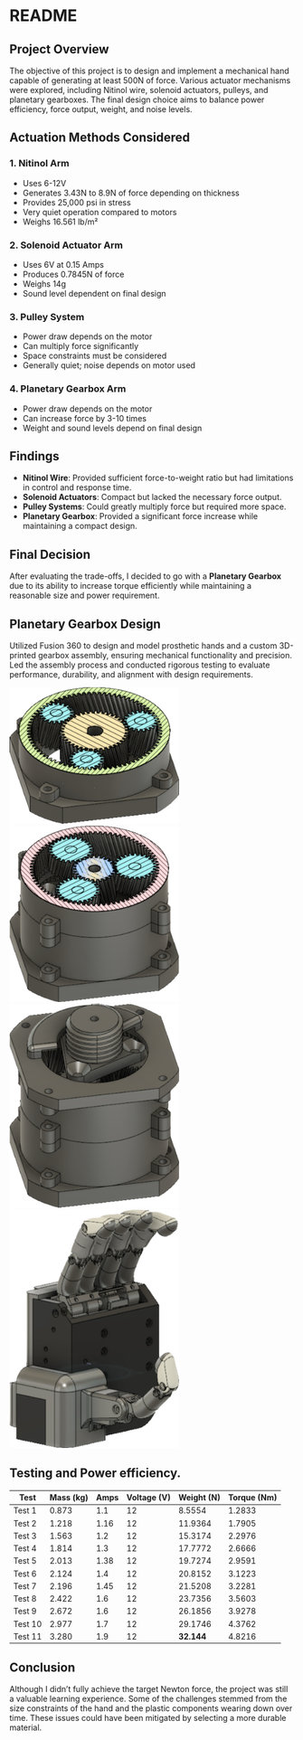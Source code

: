 # README

## Project Overview
The objective of this project is to design and implement a mechanical hand capable of generating at least 500N of force. Various actuator mechanisms were explored, including Nitinol wire, solenoid actuators, pulleys, and planetary gearboxes. The final design choice aims to balance power efficiency, force output, weight, and noise levels.

## Actuation Methods Considered

### 1. **Nitinol Arm**
- Uses 6-12V
- Generates 3.43N to 8.9N of force depending on thickness
- Provides 25,000 psi in stress
- Very quiet operation compared to motors
- Weighs 16.561 lb/m²

### 2. **Solenoid Actuator Arm**
- Uses 6V at 0.15 Amps
- Produces 0.7845N of force
- Weighs 14g
- Sound level dependent on final design

### 3. **Pulley System**
- Power draw depends on the motor
- Can multiply force significantly
- Space constraints must be considered
- Generally quiet; noise depends on motor used

### 4. **Planetary Gearbox Arm**
- Power draw depends on the motor
- Can increase force by 3-10 times
- Weight and sound levels depend on final design


## Findings

- **Nitinol Wire**: Provided sufficient force-to-weight ratio but had limitations in control and response time.
- **Solenoid Actuators**: Compact but lacked the necessary force output.
- **Pulley Systems**: Could greatly multiply force but required more space.
- **Planetary Gearbox**: Provided a significant force increase while maintaining a compact design.

## Final Decision
After evaluating the trade-offs, I decided to go with a **Planetary Gearbox** due to its ability to increase torque efficiently while maintaining a reasonable size and power requirement.


## Planetary Gearbox Design

Utilized Fusion 360 to design and model prosthetic hands and a custom 3D-printed gearbox assembly, ensuring mechanical functionality and precision. Led the assembly process and conducted rigorous testing to evaluate performance, durability, and alignment with design requirements.



<img src="assets/gear1.PNG" width="300">
<img src="assets/gear2.PNG" width="300">

<img src="assets/gear3.PNG" width="300">
<img src="assets/gear4.PNG" width="300">

## Testing and Power efficiency.

| Test    | Mass (kg) | Amps | Voltage (V) | Weight (N) | Torque (Nm) |
| ------- | --------- | ---- | ----------- | ---------- | ----------- |
| Test 1  | 0.873     | 1.1  | 12          | 8.5554     | 1.2833      |
| Test 2  | 1.218     | 1.16 | 12          | 11.9364    | 1.7905      |
| Test 3  | 1.563     | 1.2  | 12          | 15.3174    | 2.2976      |
| Test 4  | 1.814     | 1.3  | 12          | 17.7772    | 2.6666      |
| Test 5  | 2.013     | 1.38 | 12          | 19.7274    | 2.9591      |
| Test 6  | 2.124     | 1.4  | 12          | 20.8152    | 3.1223      |
| Test 7  | 2.196     | 1.45 | 12          | 21.5208    | 3.2281      |
| Test 8  | 2.422     | 1.6  | 12          | 23.7356    | 3.5603      |
| Test 9  | 2.672     | 1.6  | 12          | 26.1856    | 3.9278      |
| Test 10 | 2.977     | 1.7  | 12          | 29.1746    | 4.3762      |
| Test 11 | 3.280     | 1.9  | 12          | **32.144**     | 4.8216      |


## Conclusion

Although I didn’t fully achieve the target Newton force, the project was still a valuable learning experience. Some of the challenges stemmed from the size constraints of the hand and the plastic components wearing down over time. These issues could have been mitigated by selecting a more durable material.